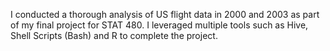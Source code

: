 I conducted a thorough analysis of US flight data in 2000 and 2003 as part of my final project for STAT 480.
I leveraged multiple tools such as Hive, Shell Scripts (Bash) and R to complete the project.
